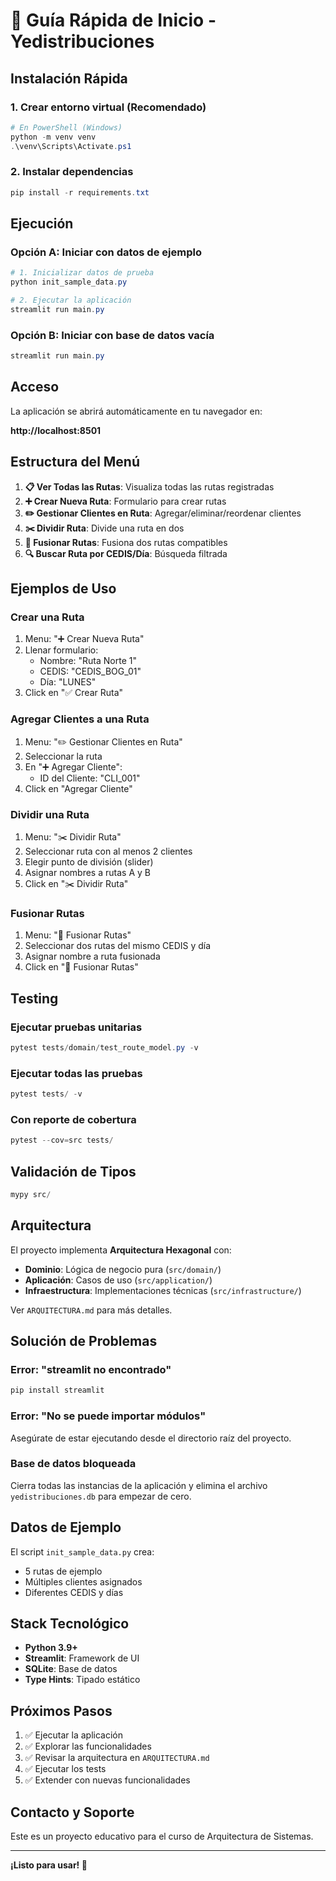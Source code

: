 # 🚀 Guía Rápida de Inicio - Yedistribuciones

## Instalación Rápida

### 1. Crear entorno virtual (Recomendado)

```powershell
# En PowerShell (Windows)
python -m venv venv
.\venv\Scripts\Activate.ps1
```

### 2. Instalar dependencias

```powershell
pip install -r requirements.txt
```

## Ejecución

### Opción A: Iniciar con datos de ejemplo

```powershell
# 1. Inicializar datos de prueba
python init_sample_data.py

# 2. Ejecutar la aplicación
streamlit run main.py
```

### Opción B: Iniciar con base de datos vacía

```powershell
streamlit run main.py
```

## Acceso

La aplicación se abrirá automáticamente en tu navegador en:

**http://localhost:8501**

## Estructura del Menú

1. **📋 Ver Todas las Rutas**: Visualiza todas las rutas registradas
2. **➕ Crear Nueva Ruta**: Formulario para crear rutas
3. **✏️ Gestionar Clientes en Ruta**: Agregar/eliminar/reordenar clientes
4. **✂️ Dividir Ruta**: Divide una ruta en dos
5. **🔗 Fusionar Rutas**: Fusiona dos rutas compatibles
6. **🔍 Buscar Ruta por CEDIS/Día**: Búsqueda filtrada

## Ejemplos de Uso

### Crear una Ruta

1. Menu: "➕ Crear Nueva Ruta"
2. Llenar formulario:
   - Nombre: "Ruta Norte 1"
   - CEDIS: "CEDIS_BOG_01"
   - Día: "LUNES"
3. Click en "✅ Crear Ruta"

### Agregar Clientes a una Ruta

1. Menu: "✏️ Gestionar Clientes en Ruta"
2. Seleccionar la ruta
3. En "➕ Agregar Cliente":
   - ID del Cliente: "CLI_001"
4. Click en "Agregar Cliente"

### Dividir una Ruta

1. Menu: "✂️ Dividir Ruta"
2. Seleccionar ruta con al menos 2 clientes
3. Elegir punto de división (slider)
4. Asignar nombres a rutas A y B
5. Click en "✂️ Dividir Ruta"

### Fusionar Rutas

1. Menu: "🔗 Fusionar Rutas"
2. Seleccionar dos rutas del mismo CEDIS y día
3. Asignar nombre a ruta fusionada
4. Click en "🔗 Fusionar Rutas"

## Testing

### Ejecutar pruebas unitarias

```powershell
pytest tests/domain/test_route_model.py -v
```

### Ejecutar todas las pruebas

```powershell
pytest tests/ -v
```

### Con reporte de cobertura

```powershell
pytest --cov=src tests/
```

## Validación de Tipos

```powershell
mypy src/
```

## Arquitectura

El proyecto implementa **Arquitectura Hexagonal** con:

- **Dominio**: Lógica de negocio pura (`src/domain/`)
- **Aplicación**: Casos de uso (`src/application/`)
- **Infraestructura**: Implementaciones técnicas (`src/infrastructure/`)

Ver `ARQUITECTURA.md` para más detalles.

## Solución de Problemas

### Error: "streamlit no encontrado"

```powershell
pip install streamlit
```

### Error: "No se puede importar módulos"

Asegúrate de estar ejecutando desde el directorio raíz del proyecto.

### Base de datos bloqueada

Cierra todas las instancias de la aplicación y elimina el archivo `yedistribuciones.db` para empezar de cero.

## Datos de Ejemplo

El script `init_sample_data.py` crea:

- 5 rutas de ejemplo
- Múltiples clientes asignados
- Diferentes CEDIS y días

## Stack Tecnológico

- **Python 3.9+**
- **Streamlit**: Framework de UI
- **SQLite**: Base de datos
- **Type Hints**: Tipado estático

## Próximos Pasos

1. ✅ Ejecutar la aplicación
2. ✅ Explorar las funcionalidades
3. ✅ Revisar la arquitectura en `ARQUITECTURA.md`
4. ✅ Ejecutar los tests
5. ✅ Extender con nuevas funcionalidades

## Contacto y Soporte

Este es un proyecto educativo para el curso de Arquitectura de Sistemas.

---

**¡Listo para usar! 🎉**

